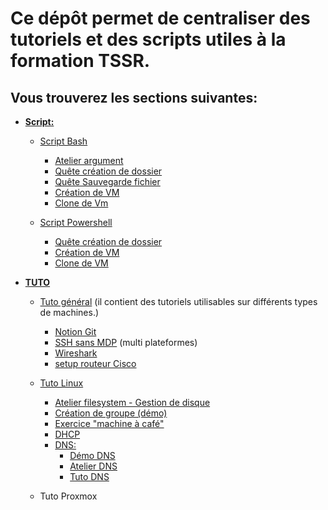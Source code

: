# Ce dépôt permet de centraliser des tutoriels et des scripts utiles à la formation TSSR.

## **Vous trouverez les sections suivantes:**

- [**Script:**](SCRIPT)
    - [Script Bash](SCRIPT/BASH)
        * [Atelier argument](SCRIPT/BASH/Atelier_Argument.sh)
        * [Quête création de dossier](SCRIPT/BASH/quete_crea_dossier.sh)
        * [Quête Sauvegarde fichier](SCRIPT/BASH/svg_quete_bash.sh)
        * [Création de VM](SCRIPT/BASH/CREA_VM_BASH.sh)
        * [Clone de Vm](https://github.com/osmc2017/tuto-et-script/blob/5069f3a0397cf0002e2b391f358cea3a205bad72/SCRIPT/BASH/CLONE_VM_BASH.sh)
        
    - [Script Powershell](SCRIPT/POWERSHELL)
        * [Quête création de dossier](SCRIPT/POWERSHELL/CREA_DOSSIER_POWERSHELL.ps1)
        * [Création de VM](SCRIPT/POWERSHELL/CREA_VM_POWERSHELL.ps1)
        * [Clone de VM](SCRIPT/POWERSHELL/CLONE_VM_POWERSHELL.ps1)

- [**TUTO**](TUTO)
    - [Tuto général](TUTO/Tuto_général) (il contient des tutoriels utilisables sur différents types de machines.)
        * [Notion Git](TUTO/Tuto_général/GIT_NOTION.md)
        * [SSH sans MDP](TUTO/Tuto_général/SSH_SANS_MDP.md) (multi plateformes)
        * [Wireshark](TUTO/Tuto_général/Wireshark.md)
        * [setup routeur Cisco](TUTO/Tuto_général/setup_router_cisco.md)

    - [Tuto Linux](TUTO/Tuto_Linux)
        * [Atelier filesystem - Gestion de disque](TUTO/Tuto_Linux/Atelier_filesystem.md)
        * [Création de groupe (démo)](TUTO/Tuto_Linux/DEMO_creation_group.md)
        * [Exercice "machine à café"](TUTO/Tuto_Linux/EXO_CAFE.md)
        * [DHCP](TUTO/Tuto_Linux/DHCP_Linux.md)
        * [DNS:]()
            * [Démo DNS]()
            * [Atelier DNS]()
            * [Tuto DNS]()
    - Tuto Proxmox
